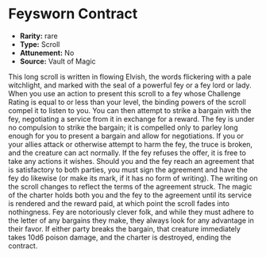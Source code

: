 
# Feysworn Contract

* **Rarity:** rare
* **Type:** Scroll
* **Attunement:** No
* **Source:** Vault of Magic


This long scroll is written in flowing Elvish, the words flickering with a pale witchlight, and marked with the seal of a powerful fey or a fey lord or lady. When you use an action to present this scroll to a fey whose Challenge Rating is equal to or less than your level, the binding powers of the scroll compel it to listen to you. You can then attempt to strike a bargain with the fey, negotiating a service from it in exchange for a reward. The fey is under no compulsion to strike the bargain; it is compelled only to parley long enough for you to present a bargain and allow for negotiations. If you or your allies attack or otherwise attempt to harm the fey, the truce is broken, and the creature can act normally. If the fey refuses the offer, it is free to take any actions it wishes. Should you and the fey reach an agreement that is satisfactory to both parties, you must sign the agreement and have the fey do likewise (or make its mark, if it has no form of writing). The writing on the scroll changes to reflect the terms of the agreement struck. The magic of the charter holds both you and the fey to the agreement until its service is rendered and the reward paid, at which point the scroll fades into nothingness. Fey are notoriously clever folk, and while they must adhere to the letter of any bargains they make, they always look for any advantage in their favor. If either party breaks the bargain, that creature immediately takes 10d6 poison damage, and the charter is destroyed, ending the contract.
